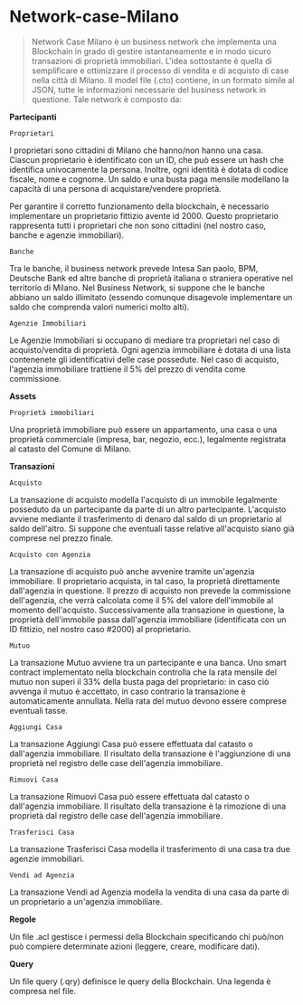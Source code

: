# Network-case-Milano

> Network Case Milano è un business network che implementa una Blockchain in grado di gestire istantaneamente e in modo 
sicuro transazioni di proprietà immobiliari. L'idea sottostante è quella di semplificare e ottimizzare il processo 
di vendita e di acquisto di case nella città di Milano. 
Il model file (.cto) contiene, in un formato simile al JSON, tutte le informazioni necessarie del business network 
in questione. 
Tale network è composto da: 

**Partecipanti**

`Proprietari` 

I proprietari sono cittadini di Milano che hanno/non hanno una casa. Ciascun proprietario è identificato con un ID, 
che può essere un hash che identifica univocamente la persona. Inoltre, ogni identità è dotata di codice fiscale, 
nome e cognome. Un saldo e una busta paga mensile modellano la capacità di una persona di acquistare/vendere 
proprietà. 

Per garantire il corretto funzionamento della blockchain, è necessario implementare un proprietario fittizio avente id 2000. 
Questo proprietario rappresenta tutti i proprietari che non sono cittadini (nel nostro caso, banche e agenzie immobiliari). 


`Banche` 

Tra le banche, il business network prevede Intesa San paolo, BPM, Deutsche Bank ed altre banche 
di proprietà italiana o straniera operative nel territorio di Milano. 
Nel Business Network, si suppone che le banche abbiano un saldo illimitato (essendo comunque disagevole 
implementare un saldo che comprenda valori numerici molto alti). 

`Agenzie Immobiliari` 

Le Agenzie Immobiliari si occupano di mediare tra proprietari nel caso di acquisto/vendita di proprietà. 
Ogni agenzia immobiliare è dotata di una lista contenenete gli identificativi delle case possedute. 
Nel caso di acquisto, l'agenzia immobiliare trattiene il 5% del prezzo di vendita come commissione. 

**Assets** 

`Proprietà immobiliari` 

Una proprietà immobiliare può essere un appartamento, una casa o una proprietà commerciale (impresa, bar, negozio, ecc.), 
legalmente registrata al catasto del Comune di Milano. 

**Transazioni** 

`Acquisto` 

La transazione di acquisto modella l'acquisto di un immobile legalmente posseduto da un partecipante da parte di 
un altro partecipante. L'acquisto avviene mediante il trasferimento di denaro dal saldo di un proprietario 
al saldo dell'altro. Si suppone che eventuali tasse relative all'acquisto siano già comprese nel prezzo finale. 

`Acquisto con Agenzia` 

La transazione di acquisto può anche avvenire tramite un'agenzia immobiliare. Il proprietario acquista, in tal caso, 
la proprietà direttamente dall'agenzia in questione. Il prezzo di acquisto non prevede la commissione dell'agenzia, 
che verrà calcolata come il 5% del valore dell'immobile al momento dell'acquisto. 
Successivamente alla transazione in questione, la proprietà dell'immobile passa dall'agenzia immobiliare 
(identificata con un ID fittizio, nel nostro caso #2000) al proprietario. 

`Mutuo` 

La transazione Mutuo avviene tra un partecipante e una banca. Uno smart contract implementato nella blockchain 
controlla che la rata mensile del mutuo non superi il 33% della busta paga del proprietario: in caso ciò avvenga 
il mutuo è accettato, in caso contrario la transazione è automaticamente annullata. 
Nella rata del mutuo devono essere comprese eventuali tasse. 

`Aggiungi Casa` 

La transazione Aggiungi Casa può essere effettuata dal catasto o dall'agenzia immobiliare. Il risultato 
della transazione è l'aggiunzione di una proprietà nel registro delle case dell'agenzia immobiliare. 

`Rimuovi Casa` 

La transazione Rimuovi Casa può essere effettuata dal catasto o dall'agenzia immobiliare. Il risultato 
della transazione è la rimozione di una proprietà dal registro delle case dell'agenzia immobiliare. 

`Trasferisci Casa` 

La transazione Trasferisci Casa modella il trasferimento di una casa tra due agenzie immobiliari. 

`Vendi ad Agenzia`

La transazione Vendi ad Agenzia modella la vendita di una casa da parte di un proprietario a 
un'agenzia immobiliare. 

**Regole** 

Un file .acl gestisce i permessi della Blockchain specificando chi può/non può compiere 
determinate azioni (leggere, creare, modificare dati). 

**Query**

Un file query (.qry) definisce le query della Blockchain. Una legenda è compresa nel file. 


